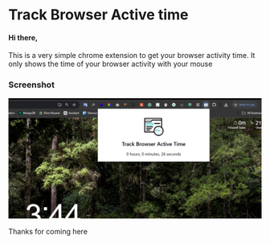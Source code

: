 # Track Browser Active time

#### Hi there,

This is a very simple chrome extension to get your browser activity time.
It only shows the time of your browser activity with your mouse

### Screenshot

![Image](image.png "a title")

Thanks for coming here
